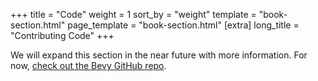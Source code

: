 +++
title = "Code"
weight = 1
sort_by = "weight"
template = "book-section.html"
page_template = "book-section.html"
[extra]
long_title = "Contributing Code"
+++

We will expand this section in the near future with more information. For now, [check out the Bevy GitHub repo](https://github.com/bevyengine/bevy).